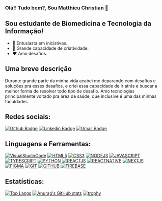 ### Olá!! Tudo bem?, Sou Matthieu Christian 👋

## Sou estudante de Biomedicina e Tecnologia da Informação!
- 🧐 Entusiasta em iniciativas.
- 🎨 Grande capacidade de criatividade.
- ❤ Amo desafios.

## Uma breve descrição

Durante grande parte da minha vida acabei me deparando com desafios e soluções pra esses desafios, e criei essa capacidade de ir atrás e buscar a melhor forma de resolver todo tipo de desafio. Amo tecnologias principalmente voltado pra área de saúde, que inclusive é uma das minhas faculdades.

## Redes sociais:

[![Github Badge](https://img.shields.io/badge/-Github-000?style=flat-square&logo=Github&logoColor=white&link=https://github.com/mateusdrag1)](https://github.com/mateusdrag1)
[![Linkedin Badge](https://img.shields.io/badge/-LinkedIn-blue?style=flat-square&logo=Linkedin&logoColor=white&link=https://www.linkedin.com/in/matthieu-christian-emerenciano-de-oliveira-224101194/)](https://www.linkedin.com/in/matthieu-christian-emerenciano-de-oliveira-224101194/)
[![Gmail Badge](https://img.shields.io/badge/-Gmail-c14438?style=flat-square&logo=Gmail&logoColor=white&link=mailto:matthieuceo@gmail.com)](mailto:matthieuceo@gmail.com)


## Linguagens e Ferramentas:

[![VisualStudioCode](https://img.shields.io/badge/VisualStudioCode-0078d7.svg?&style=for-the-badge&logo=visual-studio-code&logoColor=white)](https://github.com/mateusdrag1)
[![HTML5](https://img.shields.io/badge/html5-%23E34F26.svg?&style=for-the-badge&logo=html5&logoColor=white)](https://github.com/mateusdrag1)
[![CSS3](https://img.shields.io/badge/css3-%231572B6.svg?&style=for-the-badge&logo=css3&logoColor=white)](https://github.com/mateusdrag1)
[![NODEJS](https://img.shields.io/badge/node.js-%2343853D.svg?&style=for-the-badge&logo=node.js&logoColor=white)](https://github.com/mateusdrag1)
[![JAVASCRIPT](https://img.shields.io/badge/javascript-%23323330.svg?&style=for-the-badge&logo=javascript&logoColor=%23F7DF1E)](https://github.com/mateusdrag1)
[![TYPESCRIPT](https://img.shields.io/badge/typescript-%23007ACC.svg?&style=for-the-badge&logo=typescript&logoColor=white)](https://github.com/mateusdrag1)
[![PYTHON](https://img.shields.io/badge/python-%2314354C.svg?&style=for-the-badge&logo=python&logoColor=white)](https://github.com/mateusdrag1)
[![REACTJS](https://img.shields.io/badge/react-%2320232a.svg?&style=for-the-badge&logo=react&logoColor=%2361DAFB)](https://github.com/mateusdrag1)
[![REACTNATIVE](https://img.shields.io/badge/react_native-%2320232a.svg?&style=for-the-badge&logo=react&logoColor=%2361DAFB)](https://github.com/mateusdrag1)
[![NEXTJS](https://img.shields.io/badge/nextjs-%23000000.svg?&style=for-the-badge&logo=next.js&logoColor=white)](https://github.com/mateusdrag1)
[![FIGMA](https://img.shields.io/badge/figma-%23F24E1E.svg?&style=for-the-badge&logo=figma&logoColor=white)](https://github.com/mateusdrag1)
[![GIT](https://img.shields.io/badge/git-%23F05033.svg?&style=for-the-badge&logo=git&logoColor=white)](https://github.com/mateusdrag1)
[![GITHUB](https://img.shields.io/badge/github-%23121011.svg?&style=for-the-badge&logo=github&logoColor=white)](https://github.com/mateusdrag1)
[![FIREBASE](https://img.shields.io/badge/firebase-%23039BE5.svg?&style=for-the-badge&logo=firebase)](https://github.com/mateusdrag1)


## Estatísticas:

[![Top Langs](https://github-readme-stats.vercel.app/api/top-langs/?username=mateusdrag1&layout=compact&theme=dracula&langs_count=8)](https://github.com/anuraghazra/github-readme-stats)
[![Anurag's GitHub stats](https://github-readme-stats.vercel.app/api?username=mateusdrag1&count_private=true&show_icons=true&theme=dracula)](https://github.com/anuraghazra/github-readme-stats)
[![trophy](https://github-profile-trophy.vercel.app/?username=mateusdrag1&theme=dracula&row=2&column=3)](https://github.com/ryo-ma/github-profile-trophy)
